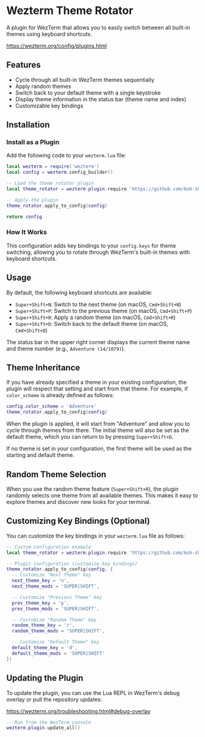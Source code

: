 # Wezterm Theme Rotator

A plugin for WezTerm that allows you to easily switch between all built-in themes using keyboard shortcuts.

<https://wezterm.org/config/plugins.html>

## Features

- Cycle through all built-in WezTerm themes sequentially
- Apply random themes
- Switch back to your default theme with a single keystroke
- Display theme information in the status bar (theme name and index)
- Customizable key bindings

## Installation

### Install as a Plugin

Add the following code to your `wezterm.lua` file:

```lua
local wezterm = require('wezterm')
local config = wezterm.config_builder()

-- Load the theme rotator plugin
local theme_rotator = wezterm.plugin.require 'https://github.com/koh-sh/wezterm-theme-rotator'

-- Apply the plugin
theme_rotator.apply_to_config(config)

return config
```

### How It Works

This configuration adds key bindings to your `config.keys` for theme switching, allowing you to rotate through WezTerm's built-in themes with keyboard shortcuts.

## Usage

By default, the following keyboard shortcuts are available:

- `Super+Shift+N`: Switch to the next theme (on macOS, `Cmd+Shift+N`)
- `Super+Shift+P`: Switch to the previous theme (on macOS, `Cmd+Shift+P`)
- `Super+Shift+R`: Apply a random theme (on macOS, `Cmd+Shift+R`)
- `Super+Shift+D`: Switch back to the default theme (on macOS, `Cmd+Shift+D`)

The status bar in the upper right corner displays the current theme name and theme number (e.g., `Adventure (14/1079)`).

## Theme Inheritance

If you have already specified a theme in your existing configuration, the plugin will respect that setting and start from that theme.
For example, if `color_scheme` is already defined as follows:

```lua
config.color_scheme = 'Adventure'
theme_rotator.apply_to_config(config)
```

When the plugin is applied, it will start from "Adventure" and allow you to cycle through themes from there. The initial theme will also be set as the default theme, which you can return to by pressing `Super+Shift+D`.

If no theme is set in your configuration, the first theme will be used as the starting and default theme.

## Random Theme Selection

When you use the random theme feature (`Super+Shift+R`), the plugin randomly selects one theme from all available themes. This makes it easy to explore themes and discover new looks for your terminal.

## Customizing Key Bindings (Optional)

You can customize the key bindings in your `wezterm.lua` file as follows:

```lua
-- Custom configuration example
local theme_rotator = wezterm.plugin.require 'https://github.com/koh-sh/wezterm-theme-rotator'

-- Plugin configuration (customize key bindings)
theme_rotator.apply_to_config(config, {
  -- Customize "Next Theme" key
  next_theme_key = 'n',
  next_theme_mods = 'SUPER|SHIFT',

  -- Customize "Previous Theme" key
  prev_theme_key = 'p',
  prev_theme_mods = 'SUPER|SHIFT',

  -- Customize "Random Theme" key
  random_theme_key = 'r',
  random_theme_mods = 'SUPER|SHIFT',

  -- Customize "Default Theme" key
  default_theme_key = 'd',
  default_theme_mods = 'SUPER|SHIFT'
})
```

## Updating the Plugin

To update the plugin, you can use the Lua REPL in WezTerm's debug overlay or pull the repository updates:

<https://wezterm.org/troubleshooting.html#debug-overlay>

```lua
-- Run from the WezTerm console
wezterm.plugin.update_all()
```
